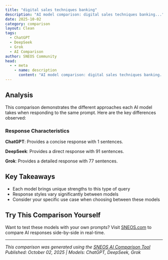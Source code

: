 ```yaml
---
title: "digital sales techniques banking"
description: "AI model comparison: digital sales techniques banking..."
date: 2025-10-02
category: comparison
layout: Clean
tags:
  - ChatGPT
  - DeepSeek
  - Grok
  - AI Comparison
author: SNEOS Community
head:
  - - meta
    - name: description
      content: "AI model comparison: digital sales techniques banking..."
---
```


<ChatComparison
  title="digital sales techniques banking"
  prompt="digital sales techniques banking"
  :responses='{
    "ChatGPT": "Error calling OpenAI API.",
    "DeepSeek": "Of course. This is a fantastic topic. The digitization of banking sales is no longer a \u0022nice-to-have\u0022 but a core competitive necessity. It\u0027s about moving from a transactional, product-pushing model to a personalized, value-driven, and digitally-native customer experience.\n\nHere is a comprehensive guide to digital sales techniques in banking, broken down into strategy, core techniques, and key tools.\n\n---\n\n### **The Core Shift in Mindset: From \u0022Selling\u0022 to \u0022Helping\u0022 Digitally**\n\nTraditional banking sales often involved waiting for customers to walk in or making cold calls. Digital sales flips this script. It\u0027s about:\n\n*   **Proactive, Data-Driven Insights:** Using data to anticipate customer needs before they even realize them.\n*   **Seamless Omnichannel Experience:** Allowing a customer to start an application on their phone, continue it on their laptop, and only visit a branch if they choose to.\n*   **Value-Based Engagement:** Providing useful content (e.g., a blog on \u0022Saving for a Down Payment\u0022) that naturally leads to a mortgage conversation.\n*   **Automation \u0026 Personalization at Scale:** Using technology to reach thousands of customers with a message that feels one-to-one.\n\n---\n\n### **Key Digital Sales Techniques \u0026 Strategies**\n\n#### **1. Content Marketing \u0026 Inbound Sales**\nThis is about attracting customers by creating and sharing valuable content.\n\n*   **Technique:** Develop a library of content that addresses specific financial life stages and pain points.\n    *   **Blogs \u0026 Articles:** \u00225 Things to Know Before Refinancing Your Student Loans,\u0022 \u0022How to Build Business Credit.\u0022\n    *   **Interactive Tools:** Mortgage calculators, debt-paydown planners, retirement savings simulators.\n    *   **Webinars \u0026 Live Q\u0026As:** Host sessions on first-time home buying, investing for beginners, or small business financing.\n*   **Sales Link:** A user engages with a \u0022Home Affordability Calculator.\u0022 At the end, a clear, clickable call-to-action (CTA) appears: **\u0022Ready to see your pre-qualified rate? It won\u0027t affect your credit score.\u0022** This seamlessly moves them into the sales funnel.\n\n#### **2. Hyper-Personalization through Data Analytics**\nThis is the engine of modern digital sales.\n\n*   **Technique:** Use your CRM and data analytics platforms to segment customers and deliver personalized product recommendations.\n    *   **Life Event Triggers:** A customer\u0027s salary deposit increases \u2192 trigger an automated email about high-yield savings accounts or investment options.\n    *   **Spending Pattern Analysis:** A customer consistently spends on business-related expenses with a personal card \u2192 proactively offer a business credit card or line of credit.\n    *   **Geographic Targeting:** Identify customers in a specific zip code where home values are rising \u2192 target them with home equity loan (HELOC) information.\n*   **Sales Link:** Instead of a mass email about \u0022Our Great Loan Rates,\u0022 a customer receives: **\u0022Hi [Name], based on your consistent saving pattern, you could reach your goal [from our Savings Goal Tool] 6 months faster with our Premium Savings Account at 4.5% APY.\u0022**\n\n#### **3. Social Selling**\nBuilding relationships and establishing thought leadership on social platforms.\n\n*   **Technique:** Empower your relationship managers and advisors to have a professional presence on LinkedIn.\n    *   **Share Insights:** Post about market trends, regulatory changes, or bank-sponsored content.\n    *   **Engage in Groups:** Participate in local business owner groups, real estate investor forums, etc.\n    *   **Humanize the Brand:** Share success stories (with permission) and celebrate client milestones.\n*   **Sales Link:** A business banker connects with a local entrepreneur on LinkedIn, comments intelligently on their post about expansion, and then sends a personalized connection message offering a relevant article on SBA loans. This builds trust and opens a dialogue.\n\n#### **4. Email \u0026 SMS Nurturing Sequences**\nAutomated, personalized communication that guides a prospect through the sales funnel.\n\n*   **Technique:** Create a series of emails/SMS that are triggered by specific actions.\n    *   **Abandoned Application:** A customer starts a credit card application but doesn\u0027t submit it. An automated SMS/email sequence can remind them, offer assistance, or address potential concerns (e.g., \u0022Concerned about rates? Let us help\u0022).\n    *   **Onboarding Sequence:** For new checking account customers, a 5-email sequence over a month can introduce them to online bill pay, savings accounts, and finally, a credit card offer.\n*   **Sales Link:** Moves a passive prospect to an active customer by providing timely, relevant nudges without manual intervention from a salesperson.\n\n#### **5. Seamless Digital Onboarding \u0026 Cross-Selling**\nThe initial sale is just the beginning. The best cross-selling happens during and immediately after the onboarding process.\n\n*   **Technique:** Integrate cross-sell offers directly into the digital account opening journey.\n    *   **\u0022Customers who opened this checking account also protected their debit card with...\u0022** (offer for fraud protection services).\n    *   After successfully opening an account, the confirmation screen says: **\u0022Your new account is ready! Want to make your money work harder? Open a Premium Savings account in \u003C 2 minutes.\u0022**\n*   **Sales Link:** Capitalizes on the customer\u0027s positive momentum and high engagement level to increase their product holdings (a key metric for bank profitability and customer retention).\n\n#### **6. Video Banking \u0026 Personalized Demos**\nUsing video to add a human touch to digital interactions.\n\n*   **Technique:** Offer scheduled video appointments for complex products like mortgages, investments, or business loans.\n    *   **Screen Sharing:** An advisor can share their screen to walk through a loan amortization schedule or an investment portfolio.\n    *   **Personalized Video Messages:** For high-value prospects, a relationship manager can send a short, personalized Loom video explaining a specific offer, saying, \u0022I saw you were looking at our HELOC, and given your home\u0027s estimated value, I thought this might be a perfect fit for your renovation project.\u0022\n*   **Sales Link:** Builds significant trust and closes more complex sales that are difficult to complete through purely automated channels.\n\n---\n\n### **Essential Tools for Digital Sales in Banking**\n\n*   **CRM (Customer Relationship Management):** The single source of truth. (e.g., Salesforce Financial Services Cloud).\n*   **Marketing Automation Platform:** For email nurturing, lead scoring, and campaign management. (e.g., HubSpot, Marketo).\n*   **Data Analytics \u0026 AI Platforms:** To power personalization and identify cross-sell/up-sell opportunities.\n*   **Content Management System (CMS):** To host and manage your blog, tools, and educational content.\n*   **Digital Meeting \u0026 Video Conferencing Tools:** Integrated with scheduling software for seamless appointments.\n*   **Social Media Management Tools:** (e.g., Hootsuite, Sprout Social) to track engagement and manage presence.\n\n---\n\n### **Overcoming Common Challenges**\n\n*   **Data Silos:** Break down walls between departments. Marketing, sales, and service data must be integrated.\n*   **Regulatory Compliance (KYC/AML):** Ensure all digital techniques are compliant. This is non-negotiable. Digital onboarding must have robust identity verification.\n*   **Legacy Systems:** Modernize core systems or use API-driven middleware to create a modern front-end experience.\n*   **Change Management:** Train and incentivize your sales teams to adopt these new digital-first behaviors, moving them from order-takers to proactive digital advisors.\n\n### **Conclusion**\n\nDigital sales in banking is a sophisticated, integrated discipline. It\u0027s not just about having a website with an \u0022Apply Now\u0022 button. It\u0027s about creating a continuous, helpful, and personalized digital journey that builds trust, provides value at every step, and intelligently presents the right financial solution at the right moment in the customer\u0027s life.",
    "Grok": "Digital sales techniques in banking involve leveraging technology, data, and online platforms to attract, engage, and convert customers while promoting banking products and services. These techniques are critical in today\u2019s digital-first world, where customers expect seamless, personalized, and convenient banking experiences. Below are some key digital sales techniques tailored for the banking sector:\n\n---\n\n### 1. **Personalized Digital Marketing**\n   - **Customer Segmentation:** Use data analytics to segment customers based on demographics, behavior, and financial needs (e.g., young professionals, retirees, small business owners). Tailor marketing messages to specific segments.\n   - **Email and SMS Campaigns:** Send personalized emails or text messages offering tailored solutions, such as pre-approved loans, credit card offers, or savings plans.\n   - **Dynamic Content:** Use AI-driven tools to display personalized content on websites or apps based on user behavior (e.g., suggesting a mortgage product when a user searches for home loans).\n\n   **Example:** A bank might email a customer who frequently travels abroad with a no-foreign-fee credit card offer.\n\n---\n\n### 2. **Social Media Engagement and Advertising**\n   - **Targeted Ads:** Use social media platforms like LinkedIn, Facebook, and Instagram to run targeted ads for specific banking products (e.g., student loans for younger audiences or retirement plans for older demographics).\n   - **Educational Content:** Share financial literacy content, such as tips on budgeting, investing, or saving, to build trust and position the bank as a helpful advisor.\n   - **Chatbots and Messaging:** Integrate chatbots on platforms like WhatsApp or Facebook Messenger to answer customer queries instantly and guide them toward relevant products.\n\n   **Example:** A bank can run a LinkedIn campaign targeting small business owners with ads for business loans or cash management tools.\n\n---\n\n### 3. **Mobile Banking App Optimization**\n   - **In-App Upselling/Cross-Selling:** Promote additional products within the mobile app, such as personal loans or insurance, based on user activity and needs.\n   - **Push Notifications:** Send timely notifications about limited-time offers, low balance alerts, or reminders to apply for a product.\n   - **Seamless Onboarding:** Simplify the process of applying for loans, credit cards, or accounts directly through the app with minimal documentation.\n\n   **Example:** If a customer frequently deposits large sums, the app could suggest a high-interest savings account or investment product.\n\n---\n\n### 4. **AI and Chatbots for Sales Support**\n   - **24/7 Customer Assistance:** Deploy AI-powered chatbots on websites and apps to assist customers with queries about products, eligibility, or application processes.\n   - **Lead Qualification:** Use chatbots to identify potential leads by asking qualifying questions and directing them to sales representatives or product pages.\n   - **Personalized Recommendations:** AI can analyze customer data to suggest products that match their financial goals.\n\n   **Example:** A chatbot can help a user explore credit card options by asking about their spending habits and recommending the best fit.\n\n---\n\n### 5. **Content Marketing for Trust Building**\n   - **Blog Posts and Videos:** Create content like blogs, webinars, or YouTube videos on topics such as financial planning, loan management, or cybersecurity in banking.\n   - **Case Studies and Testimonials:** Showcase success stories of customers who benefited from the bank\u2019s products, building credibility.\n   - **SEO Optimization:** Ensure content ranks high on search engines to attract organic traffic looking for banking solutions.\n\n   **Example:** A blog post titled \u201C5 Tips for First-Time Home Buyers\u201D can drive traffic to a mortgage application page on the bank\u2019s website.\n\n---\n\n### 6. **Digital Onboarding and Paperless Processes**\n   - **eKYC (Electronic Know Your Customer):** Use digital identity verification tools to onboard customers quickly and securely via video calls or document uploads.\n   - **E-Signatures:** Allow customers to sign agreements digitally, reducing friction in the sales process.\n   - **Instant Approvals:** Leverage automated systems for instant loan or credit card approvals to close sales faster.\n\n   **Example:** A customer can open a savings account in minutes by uploading ID proof and completing a video verification process.\n\n---\n\n### 7. **Gamification and Referral Programs**\n   - **Reward-Based Campaigns:** Encourage customers to refer friends or family to the bank by offering rewards like cashback or bonus points.\n   - **Gamification:** Use game-like features in the app to engage users, such as savings challenges or milestones that reward them for meeting financial goals.\n   \n   **Example:** A \u201CRefer a Friend\u201D campaign can offer a $50 bonus for both the referrer and the new customer when they open an account.\n\n---\n\n### 8. **Data-Driven Sales Strategies**\n   - **Predictive Analytics:** Use historical data and machine learning to predict customer needs and offer relevant products at the right time (e.g., suggesting a car loan to someone searching for auto financing).\n   - **Behavioral Triggers:** Identify key customer actions (e.g., frequent large transactions) to trigger targeted offers.\n   - **Customer Lifetime Value (CLV):** Focus sales efforts on high-value customers by offering premium services like wealth management.\n\n   **Example:** If a customer\u2019s transaction history shows frequent international transfers, the bank can offer a multi-currency account.\n\n---\n\n### 9. **Webinars and Virtual Consultations**\n   - **Virtual Financial Advisory:** Host webinars or offer one-on-one virtual consultations to discuss investment options, loans, or retirement plans.\n   - **Interactive Tools:** Provide online calculators for loans, EMIs, or savings plans to help customers make informed decisions and capture leads.\n   \n   **Example:** A webinar on \u201CPlanning for Early Retirement\u201D can attract potential customers interested in investment products.\n\n---\n\n### 10. **Partnerships and Affiliate Marketing**\n   - **Collaborations:** Partner with e-commerce platforms, travel agencies, or fintech apps to offer co-branded products like credit cards or loans.\n   - **Affiliate Programs:** Work with bloggers, influencers, or financial advisors to promote banking products through affiliate links.\n   \n   **Example:** A bank partners with an online retailer to offer instant financing options at checkout.\n\n---\n\n### 11. **Retargeting and Remarketing Campaigns**\n   - **Website Retargeting:** Use cookies to track website visitors who didn\u2019t complete an application and show them targeted ads on other platforms.\n   - **Abandoned Cart Recovery:** Send reminders or special offers to customers who started but didn\u2019t finish a loan or account application.\n   \n   **Example:** A customer who viewed a credit card page but didn\u2019t apply receives an ad with a limited-time offer for a waived annual fee.\n\n---\n\n### 12. **Cybersecurity as a Selling Point**\n   - **Highlight Safety Features:** Promote the bank\u2019s digital security measures, such as two-factor authentication (2FA), encryption, and fraud alerts, to build trust.\n   - **Educational Campaigns:** Run campaigns to educate customers on avoiding phishing scams or protecting their accounts, positioning the bank as a secure choice.\n\n   **Example:** An ad campaign can emphasize \u201CBank with Peace of Mind \u2013 Our App Uses Military-Grade Encryption.\u201D\n\n---\n\n### Benefits of Digital Sales Techniques in Banking\n- **Cost Efficiency:** Reduces the need for physical branches and in-person sales teams.\n- **Scalability:** Reaches a wider audience through online channels.\n- **Customer Convenience:** Offers 24/7 accessibility to products and services.\n- **Data Insights:** Provides actionable data to refine sales strategies.\n\n### Challenges to Consider\n- **Data Privacy:** Ensure compliance with regulations like GDPR or CCPA when using customer data.\n- **Cybersecurity Risks:** Protect digital platforms from breaches and fraud.\n- **Digital Divide:** Some customers, especially older demographics, may still prefer in-person banking.\n\nBy combining these digital sales techniques with a customer-centric approach, banks can enhance customer acquisition, retention, and satisfaction in an increasingly competitive market. If you\u2019re looking for specific tools or case studies to implement these strategies, feel free to ask!"
  }'
  published-date="14:32"
/>

## Analysis

This comparison demonstrates the different approaches each AI model takes when responding to the same prompt. Here are the key differences observed:

### Response Characteristics

**ChatGPT**: Provides a concise response with 1 sentences. 

**DeepSeek**: Provides a direct response with 91 sentences. 

**Grok**: Provides a detailed response with 77 sentences. 

## Key Takeaways

- Each model brings unique strengths to this type of query
- Response styles vary significantly between models
- Consider your specific use case when choosing between these models

## Try This Comparison Yourself

Want to test these models with your own prompts? Visit [SNEOS.com](https://sneos.com) to compare AI responses side-by-side in real-time.

---

*This comparison was generated using the [SNEOS AI Comparison Tool](https://sneos.com)*
*Published: October 02, 2025 | Models: ChatGPT, DeepSeek, Grok*
